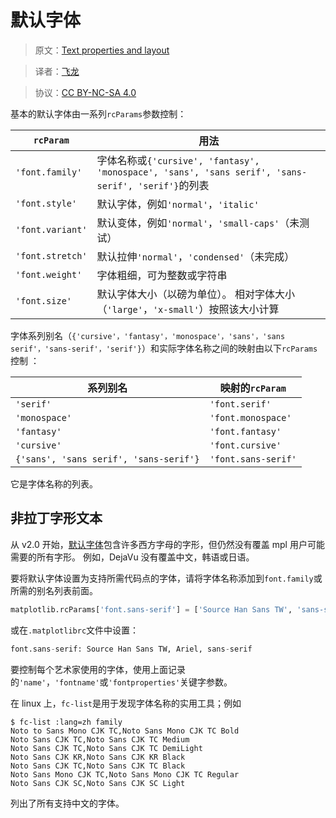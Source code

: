 # 默认字体

> 原文：[Text properties and layout](http://matplotlib.org/users/text_props.html#default-font)

> 译者：[飞龙](https://github.com/)

> 协议：[CC BY-NC-SA 4.0](http://creativecommons.org/licenses/by-nc-sa/4.0/)

基本的默认字体由一系列`rcParams`参数控制：

| `rcParam` | 用法 |
| --- | --- |
| `'font.family'` | 字体名称或`{'cursive', 'fantasy', 'monospace', 'sans', 'sans serif', 'sans-serif', 'serif'}`的列表 |
| `'font.style'` | 默认字体，例如`'normal'`，`'italic'` |
| `'font.variant'` | 默认变体，例如`'normal'`，`'small-caps'`（未测试） |
| `'font.stretch'` | 默认拉伸`'normal'`，`'condensed'`（未完成） |
| `'font.weight'` | 字体粗细，可为整数或字符串 |
| `'font.size'` | 默认字体大小（以磅为单位）。 相对字体大小（`'large'`，`'x-small'`）按照该大小计算 |

字体系列别名（`{'cursive'，'fantasy'，'monospace'，'sans'，'sans serif'，'sans-serif'，'serif'}`）和实际字体名称之间的映射由以下`rcParams`控制 ：


| 系列别名 | 映射的`rcParam` |
| --- | --- |
| `'serif'` | `'font.serif'` |
| `'monospace'` | `'font.monospace'` |
| `'fantasy'` | `'font.fantasy'` |
| `'cursive'` | `'font.cursive'` |
| `{'sans', 'sans serif', 'sans-serif'}` | `'font.sans-serif'` |

它是字体名称的列表。

## 非拉丁字形文本

从 v2.0 开始，[默认字体](http://matplotlib.org/users/dflt_style_changes.html#default-changes-font)包含许多西方字母的字形，但仍然没有覆盖 mpl 用户可能需要的所有字形。 例如，DejaVu 没有覆盖中文，韩语或日语。

要将默认字体设置为支持所需代码点的字体，请将字体名称添加到`font.family`或所需的别名列表前面。

```py
matplotlib.rcParams['font.sans-serif'] = ['Source Han Sans TW', 'sans-serif']
```

或在`.matplotlibrc`文件中设置：

```py
font.sans-serif: Source Han Sans TW, Ariel, sans-serif
```

要控制每个艺术家使用的字体，使用上面记录的`'name'`，`'fontname'`或`'fontproperties'`关键字参数。

在 linux 上，`fc-list`是用于发现字体名称的实用工具；例如

```
$ fc-list :lang=zh family
Noto to Sans Mono CJK TC,Noto Sans Mono CJK TC Bold
Noto Sans CJK TC,Noto Sans CJK TC Medium
Noto Sans CJK TC,Noto Sans CJK TC DemiLight
Noto Sans CJK KR,Noto Sans CJK KR Black
Noto Sans CJK TC,Noto Sans CJK TC Black
Noto Sans Mono CJK TC,Noto Sans Mono CJK TC Regular
Noto Sans CJK SC,Noto Sans CJK SC Light
```

列出了所有支持中文的字体。

